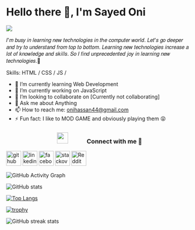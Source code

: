 # Hello there 👋, I'm Sayed Oni
![](https://camo.githubusercontent.com/2309797487e5e969659a3b545c96151807b04120a9cc2985f632ec94ba00c9f3/68747470733a2f2f6d656469612e67697068792e636f6d2f6d656469612f53576f536b4e36447854737a71494b4571762f67697068792e676966)

𝐼'𝑚 𝑏𝑢𝑠𝑦 𝑖𝑛 𝑙𝑒𝑎𝑟𝑛𝑖𝑛𝑔 𝑛𝑒𝑤 𝑡𝑒𝑐ℎ𝑛𝑜𝑙𝑜𝑔𝑖𝑒𝑠 𝑖𝑛 𝑡ℎ𝑒 𝑐𝑜𝑚𝑝𝑢𝑡𝑒𝑟 𝑤𝑜𝑟𝑙𝑑. 𝐿𝑒𝑡'𝑠 𝑔𝑜 𝑑𝑒𝑒𝑝𝑒𝑟 𝑎𝑛𝑑 𝑡𝑟𝑦 𝑡𝑜 𝑢𝑛𝑑𝑒𝑟𝑠𝑡𝑎𝑛𝑑 𝑓𝑟𝑜𝑚 𝑡𝑜𝑝 𝑡𝑜 𝑏𝑜𝑡𝑡𝑜𝑚. 𝐿𝑒𝑎𝑟𝑛𝑖𝑛𝑔 𝑛𝑒𝑤 𝑡𝑒𝑐ℎ𝑛𝑜𝑙𝑜𝑔𝑖𝑒𝑠 𝑖𝑛𝑐𝑟𝑒𝑎𝑠𝑒 𝑎 𝑙𝑜𝑡 𝑜𝑓 𝑘𝑛𝑜𝑤𝑙𝑒𝑑𝑔𝑒 𝑎𝑛𝑑 𝑠𝑘𝑖𝑙𝑙𝑠. 𝑆𝑜 𝐼 𝑓𝑖𝑛𝑑 𝑢𝑛𝑝𝑟𝑒𝑐𝑒𝑑𝑒𝑛𝑡𝑒𝑑 𝑗𝑜𝑦 𝑖𝑛 𝑙𝑒𝑎𝑟𝑛𝑖𝑛𝑔 𝑛𝑒𝑤 𝑡𝑒𝑐ℎ𝑛𝑜𝑙𝑜𝑔𝑖𝑒𝑠.🙂

Skills: HTML / CSS / JS /

- 🌱 I’m currently learning Web Development 
- 🔭 I’m currently working on JavaScript 
- 👯 I’m looking to collaborate on [Currently not collaborating] 
- 💬 Ask me about Anything 
- 📫 How to reach me: onihassan44@gmail.com 
- ⚡ Fun fact: I like to MOD GAME and obviously playing them 😝 

<h3 align="center" > <img src="https://media.giphy.com/media/iY8CRBdQXODJSCERIr/giphy.gif" width="30" height="30" style="margin-right: 50px;">Connect with me 🤝 </h3>

[<img src='https://cdn.jsdelivr.net/npm/simple-icons@3.0.1/icons/github.svg' alt='github' height='40'>](https://github.com/Sayed-Oni)  [<img src='https://cdn.jsdelivr.net/npm/simple-icons@3.0.1/icons/linkedin.svg' alt='linkedin' height='40'>](https://www.linkedin.com/in/www.linkedin.com/in/sayed-oni/)  [<img src='https://cdn.jsdelivr.net/npm/simple-icons@3.0.1/icons/facebook.svg' alt='facebook' height='40'>](https://www.facebook.com/https://www.facebook.com/Sayed.Oni.18/)  [<img src='https://cdn.jsdelivr.net/npm/simple-icons@3.0.1/icons/stackoverflow.svg' alt='stackoverflow' height='40'>](https://stackoverflow.com/users/https://stackoverflow.com/users/15689358/noxx)  [<img src='https://cdn.jsdelivr.net/npm/simple-icons@3.0.1/icons/reddit.svg' alt='Reddit' height='40'>](https://www.reddit.com/user/https://www.reddit.com/user/SayedOni)  

![GitHub Activity Graph](https://activity-graph.herokuapp.com/graph?username=Sayed-Oni)  

![GitHub stats](https://github-readme-stats.vercel.app/api?username=Sayed-Oni&show_icons=true) 

[![Top Langs](https://github-readme-stats.vercel.app/api/top-langs/?username=Sayed-Oni)](https://github.com/anuraghazra/github-readme-stats)

[![trophy](https://github-profile-trophy.vercel.app/?username=Sayed-Oni)](https://github.com/ryo-ma/github-profile-trophy)

![GitHub streak stats](https://github-readme-streak-stats.herokuapp.com/?user=Sayed-Oni)  

